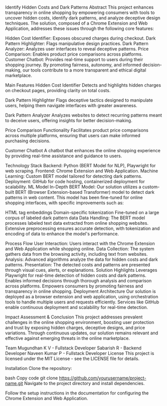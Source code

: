 Identify Hidden Costs and Dark Patterns
Abstract
This project enhances transparency in online shopping by empowering consumers with tools to uncover hidden costs, identify dark patterns, and analyze deceptive design techniques. The solution, composed of a Chrome Extension and Web Application, addresses these issues through the following core features:

Hidden Cost Identifier: Exposes obscured charges during checkout.
Dark Pattern Highlighter: Flags manipulative design practices.
Dark Pattern Analyzer: Analyzes user interfaces to reveal deceptive patterns.
Price Comparison: Enables product price comparisons across platforms.
Customer Chatbot: Provides real-time support to users during their shopping journey.
By promoting fairness, autonomy, and informed decision-making, our tools contribute to a more transparent and ethical digital marketplace.

Main Features
Hidden Cost Identifier
Detects and highlights hidden charges on checkout pages, providing clarity on total costs.

Dark Pattern Highlighter
Flags deceptive tactics designed to manipulate users, helping them navigate interfaces with greater awareness.

Dark Pattern Analyzer
Analyzes websites to detect recurring patterns meant to deceive users, offering insights for better decision-making.

Price Comparison Functionality
Facilitates product price comparisons across multiple platforms, ensuring that users can make informed purchasing decisions.

Customer Chatbot
A chatbot that enhances the online shopping experience by providing real-time assistance and guidance to users.

Technology Stack
Backend: Python (BERT Model for NLP), Playwright for web scraping.
Frontend: Chrome Extension and Web Application.
Machine Learning: Custom BERT model tailored for detecting dark patterns.
Deployment: GitHub for code hosting, containerized deployment for scalability.
ML Model In-Depth
BERT Model:
Our solution utilizes a custom-built BERT (Browser Extension-based Transformer) model to detect dark patterns in web content. This model has been fine-tuned for online shopping interfaces, with specific improvements such as:

HTML tag embeddings
Domain-specific tokenization
Fine-tuned on a large corpus of labeled dark pattern data
Data Handling:
The BERT model processes labeled text data extracted from online shopping websites. Extensive preprocessing ensures accurate detection, with tokenization and encoding of data to enhance the model's performance.

Process Flow
User Interaction: Users interact with the Chrome Extension and Web Application while shopping online.
Data Collection: The system gathers data from the browsing activity, including text from websites.
Analysis: Advanced algorithms analyze the data for hidden costs and dark patterns.
Presentation: The detected costs and patterns are presented through visual cues, alerts, or explanations.
Solution Highlights
Leverages Playwright for real-time detection of hidden costs and dark patterns.
Enables informed decisions through thorough analysis and comparison across platforms.
Empowers consumers by promoting fairness and transparency in online shopping.
Deployment Architecture
Our solution is deployed as a browser extension and web application, using orchestration tools to handle multiple users and requests efficiently. Services like GitHub enable continuous deployment and scalability for real-time detection.

Impact Assessment & Conclusion
This project addresses prevalent challenges in the online shopping environment, boosting user protection and trust by exposing hidden charges, deceptive designs, and price variations. Through continuous updates, our solution remains relevant and effective against emerging threats in the online marketplace.

Team
Mugundhan K V - Fullstack Developer
Sabarish R - Backend Developer
Naveen Kumar P - Fullstack Developer
License
This project is licensed under the MIT License - see the LICENSE file for details.

Installation
Clone the repository:

bash
Copy code
git clone https://github.com/yourusername/project-name.git
Navigate to the project directory and install dependencies.

Follow the setup instructions in the documentation for configuring the Chrome Extension and Web Application.
